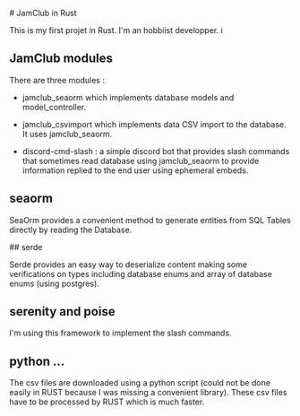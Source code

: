 # JamClub in Rust

This is my first projet in Rust. I'm an hobbiist developper.
i
## JamClub modules
There are three modules :

- jamclub_seaorm which implements database models and model_controller.

- jamclub_csvimport which implements data CSV import to the database. It uses jamclub_seaorm.

- discord-cmd-slash : a simple discord bot that provides slash commands that sometimes read database using jamclub_seaorm to provide information replied to the end user using ephemeral embeds.

## seaorm 

SeaOrm provides a convenient method to generate entities from SQL Tables directly by reading the Database.

## serde

Serde provides an easy way to deserialize content making some verifications on types including database enums and array of database enums (using postgres).

## serenity and poise

I'm using this framework to implement the slash commands.

## python ...

The csv files are downloaded using a python script (could not be done easily in RUST because I was missing a convenient library). These csv files have to be processed by RUST which is much faster.


